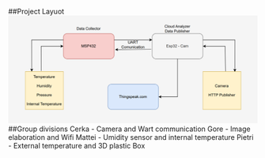 ##Project Layuot
![Alt text](Project%20Layout.png)
##Group divisions
Cerka - Camera and Wart communication
Gore - Image elaboration and Wifi
Mattei - Umidity sensor and internal temperature 
Pietri - External temperature and 3D plastic Box

